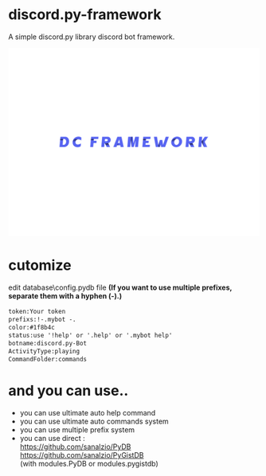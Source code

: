 # discord.py-framework
A simple discord.py library discord bot framework.

![logo](image.svg)

# cutomize<br>
edit database\config.pydb file **(If you want to use multiple prefixes, separate them with a hyphen (-).)**
```
token:Your token
prefixs:!-.mybot -.
color:#1f8b4c
status:use '!help' or '.help' or '.mybot help'
botname:discord.py-Bot
ActivityType:playing
CommandFolder:commands
```

# and you can use..<br>
- you can use ultimate auto help command<br>
- you can use ultimate auto commands system<br>
- you can use multiple prefix system<br>
- you can use direct :<br>
https://github.com/sanalzio/PyDB<br>
https://github.com/sanalzio/PyGistDB<br>
(with modules.PyDB or modules.pygistdb)

